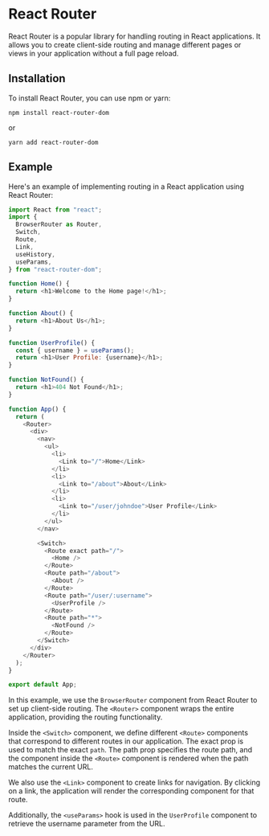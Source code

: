 # React Router

React Router is a popular library for handling routing in React applications. It allows you to create client-side routing and manage different pages or views in your application without a full page reload.

## Installation

To install React Router, you can use npm or yarn:

```shell
npm install react-router-dom
```

or

```shell
yarn add react-router-dom
```

## Example

Here's an example of implementing routing in a React application using React Router:

```javascript
import React from "react";
import {
  BrowserRouter as Router,
  Switch,
  Route,
  Link,
  useHistory,
  useParams,
} from "react-router-dom";

function Home() {
  return <h1>Welcome to the Home page!</h1>;
}

function About() {
  return <h1>About Us</h1>;
}

function UserProfile() {
  const { username } = useParams();
  return <h1>User Profile: {username}</h1>;
}

function NotFound() {
  return <h1>404 Not Found</h1>;
}

function App() {
  return (
    <Router>
      <div>
        <nav>
          <ul>
            <li>
              <Link to="/">Home</Link>
            </li>
            <li>
              <Link to="/about">About</Link>
            </li>
            <li>
              <Link to="/user/johndoe">User Profile</Link>
            </li>
          </ul>
        </nav>

        <Switch>
          <Route exact path="/">
            <Home />
          </Route>
          <Route path="/about">
            <About />
          </Route>
          <Route path="/user/:username">
            <UserProfile />
          </Route>
          <Route path="*">
            <NotFound />
          </Route>
        </Switch>
      </div>
    </Router>
  );
}

export default App;
```

In this example, we use the `BrowserRouter` component from React Router to set up client-side routing. The `<Router>` component wraps the entire application, providing the routing functionality.

Inside the `<Switch>` component, we define different `<Route>` components that correspond to different routes in our application. The exact prop is used to match the exact `path`. The path prop specifies the route path, and the component inside the `<Route>` component is rendered when the path matches the current URL.

We also use the `<Link>` component to create links for navigation. By clicking on a link, the application will render the corresponding component for that route.

Additionally, the `<useParams>` hook is used in the `UserProfile` component to retrieve the username parameter from the URL.
